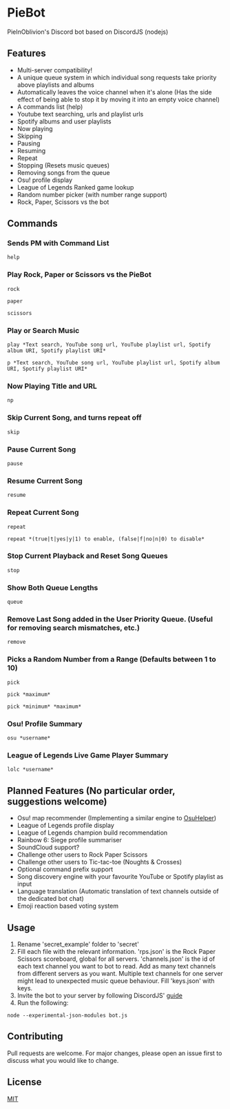 # PieBot
PieInOblivion's Discord bot based on DiscordJS (nodejs)


## Features
- Multi-server compatibility!
- A unique queue system in which individual song requests take priority above playlists and albums
- Automatically leaves the voice channel when it's alone (Has the side effect of being able to stop it by moving it into an empty voice channel)
- A commands list (help)
- Youtube text searching, urls and playlist urls
- Spotify albums and user playlists
- Now playing
- Skipping
- Pausing
- Resuming
- Repeat
- Stopping (Resets music queues)
- Removing songs from the queue
- Osu! profile display
- League of Legends Ranked game lookup
- Random number picker (with number range support)
- Rock, Paper, Scissors vs the bot


## Commands
### Sends PM with Command List
```
help
```
### Play Rock, Paper or Scissors vs the PieBot
```
rock
```
```
paper
```
```
scissors
```
### Play or Search Music
```
play *Text search, YouTube song url, YouTube playlist url, Spotify album URI, Spotify playlist URI*
```
```
p *Text search, YouTube song url, YouTube playlist url, Spotify album URI, Spotify playlist URI*
```
### Now Playing Title and URL
```
np
```
### Skip Current Song, and turns repeat off
```
skip
```
### Pause Current Song
```
pause
```
### Resume Current Song
```
resume
```
### Repeat Current Song
```
repeat
```
```
repeat *(true|t|yes|y|1) to enable, (false|f|no|n|0) to disable*
```
### Stop Current Playback and Reset Song Queues
```
stop
```
### Show Both Queue Lengths
```
queue
```
### Remove Last Song added in the User Priority Queue. (Useful for removing search mismatches, etc.)
```
remove
```
### Picks a Random Number from a Range (Defaults between 1 to 10)
```
pick
```
```
pick *maximum*
```
```
pick *minimum* *maximum*
```
### Osu! Profile Summary
```
osu *username*
```
### League of Legends Live Game Player Summary
```
lolc *username*
```


## Planned Features (No particular order, suggestions welcome)
- Osu! map recommender (Implementing a similar engine to [OsuHelper](https://github.com/Tyrrrz/OsuHelper))
- League of Legends profile display
- League of Legends champion build recommendation
- Rainbow 6: Siege profile summariser
- SoundCloud support?
- Challenge other users to Rock Paper Scissors
- Challenge other users to Tic-tac-toe (Noughts & Crosses)
- Optional command prefix support
- Song discovery engine with your favourite YouTube or Spotify playlist as input
- Language translation (Automatic translation of text channels outside of the dedicated bot chat)
- Emoji reaction based voting system


## Usage
1. Rename 'secret_example' folder to 'secret'
2. Fill each file with the relevant information. 'rps.json' is the Rock Paper Scissors scoreboard, global for all servers. 'channels.json' is the id of each text channel you want to bot to read. Add as many text channels from different servers as you want. Multiple text channels for one server might lead to unexpected music queue behaviour. Fill 'keys.json' with keys.
3. Invite the bot to your server by following DiscordJS' [guide](https://discordjs.guide/preparations/adding-your-bot-to-servers.html#bot-invite-links)
4. Run the following:
```
node --experimental-json-modules bot.js
```


## Contributing
Pull requests are welcome. For major changes, please open an issue first to discuss what you would like to change.


## License
[MIT](https://choosealicense.com/licenses/mit/)
